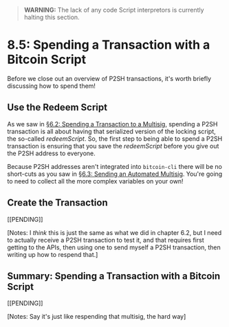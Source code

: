 > **WARNING:** The lack of any code Script interpretors is currently halting this section.

# 8.5: Spending a Transaction with a Bitcoin Script

Before we close out an overview of P2SH transactions, it's worth briefly discussing how to spend them!

## Use the Redeem Script

As we saw in [§6.2: Spending a Transaction to a Multisig](6_2_Spending_a_Transaction_to_a_Multisig.md), spending a P2SH transaction is all about having that serialized version of the locking script, the so-called _redeemScript_. So, the first step to being able to spend a P2SH transaction is ensuring that you save the _redeemScript_ before you give out the P2SH address to everyone. 

Because P2SH addresses aren't integrated into `bitcoin-cli` there will be no short-cuts as you saw in [§6.3: Sending an Automated Multisig](6_3_Sending_an_Automated_Multisig.md). You're going to need to collect all the more complex variables on your own!

## Create the Transaction

[[PENDING]]

[Notes: I *think* this is just the same as what we did in chapter 6.2, but I need to actually receive a P2SH transaction to test it, and that requires first getting to the APIs, then using one to send myself a P2SH transaction, then writing up how to respend that.]

## Summary: Spending a Transaction with a Bitcoin Script

[[PENDING]]

[Notes: Say it's just like respending that multisig, the hard way]
